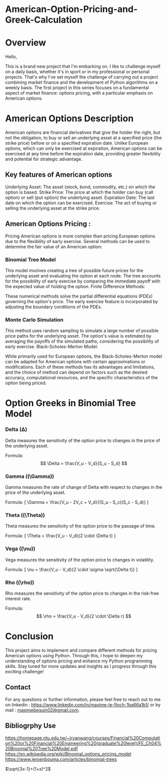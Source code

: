 # American-Option-Pricing-and-Greek-Calculation

# Overview

Hello,

This is a brand new project that I'm embarking on. I like to challenge myself on a daily basis, whether it's in sport or in my professional or personal projects. That's why I've set myself the challenge of carrying out a project combining market finance and the development of Python algorithms on a weekly basis.
The first project in this series focuses on a fundamental aspect of market finance: options pricing, with a particular emphasis on American options.

# American Options Description

American options are financial derivatives that give the holder the right, but not the obligation, to buy or sell an underlying asset at a specified price (the strike price) before or on a specified expiration date. Unlike European options, which can only be exercised at expiration, American options can be exercised at any time before the expiration date, providing greater flexibility and potential for strategic advantage.

## Key features of American options

Underlying Asset: The asset (stock, bond, commodity, etc.) on which the option is based.
Strike Price: The price at which the holder can buy (call option) or sell (put option) the underlying asset.
Expiration Date: The last date on which the option can be exercised.
Exercise: The act of buying or selling the underlying asset at the strike price.

## American Options Pricing : 

Pricing American options is more complex than pricing European options due to the flexibility of early exercise. Several methods can be used to determine the fair value of an American option:

### Binomial Tree Model

This model involves creating a tree of possible future prices for the underlying asset and evaluating the option at each node.
The tree accounts for the possibility of early exercise by comparing the immediate payoff with the expected value of holding the option.
Finite Difference Methods:

These numerical methods solve the partial differential equations (PDEs) governing the option's price.
The early exercise feature is incorporated by adjusting the boundary conditions of the PDEs.

### Monte Carlo Simulation

This method uses random sampling to simulate a large number of possible price paths for the underlying asset.
The option's value is estimated by averaging the payoffs of the simulated paths, considering the possibility of early exercise.
Black-Scholes-Merton Model:

While primarily used for European options, the Black-Scholes-Merton model can be adapted for American options with certain approximations or modifications.
Each of these methods has its advantages and limitations, and the choice of method can depend on factors such as the desired accuracy, computational resources, and the specific characteristics of the option being priced.

# Option Greeks in Binomial Tree Model

### Delta (Δ)

Delta measures the sensitivity of the option price to changes in the price of the underlying asset.

Formula: $$ \Delta = \frac{V_u - V_d}{S_u - S_d} $$

### Gamma (\(\Gamma\))

Gamma measures the rate of change of Delta with respect to changes in the price of the underlying asset.

Formula:
\[ \Gamma = \frac{V_u - 2V_c + V_d}{(S_u - S_c)(S_c - S_d)} \]

### Theta (\(\Theta\))

Theta measures the sensitivity of the option price to the passage of time.

Formula:
\[ \Theta = \frac{V_u - V_d}{2 \cdot \Delta t} \]

### Vega (\(\nu\))

Vega measures the sensitivity of the option price to changes in volatility.

Formula:
\[ \nu = \frac{V_u - V_d}{2 \cdot \sigma \sqrt{\Delta t}} \]

### Rho (\(\rho\))

Rho measures the sensitivity of the option price to changes in the risk-free interest rate.

Formula:
$$ \rho = \frac{V_u - V_d}{2 \cdot \Delta r} $$


# Conclusion

This project aims to implement and compare different methods for pricing American options using Python. Through this, I hope to deepen my understanding of options pricing and enhance my Python programming skills. Stay tuned for more updates and insights as I progress through this exciting challenge!

## Contact
For any questions or further information, please feel free to reach out to me on linkedin : https://www.linkedin.com/in/maxime-le-floch-1ba66a1b1/ or by mail : maximebeguin02@gmail.com.

## Bibliogrphy Use 

https://homepage.ntu.edu.tw/~jryanwang/courses/Financial%20Computation%20or%20Financial%20Engineering%20(graduate%20level)/FE_Ch04%20Binomial%20Tree%20Model.pdf
https://en.wikipedia.org/wiki/Binomial_options_pricing_model
https://www.jeroenbouma.com/articles/binomial-trees

$\sqrt{3x-1}+(1+x)^2$
